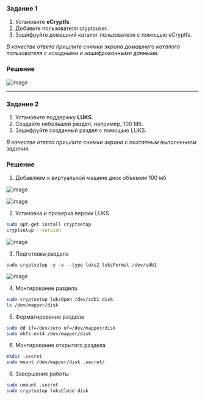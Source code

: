 ### Задание 1

1. Установите **eCryptfs**.
2. Добавьте пользователя cryptouser.
3. Зашифруйте домашний каталог пользователя с помощью eCryptfs.


*В качестве ответа  пришлите снимки экрана домашнего каталога пользователя с исходными и зашифрованными данными.*  

### Решение

![image](https://github.com/user-attachments/assets/7868aa41-41b7-45fe-9f2f-c12072232526)

---

### Задание 2

1. Установите поддержку **LUKS**.
2. Создайте небольшой раздел, например, 100 Мб.
3. Зашифруйте созданный раздел с помощью LUKS.

*В качестве ответа пришлите снимки экрана с поэтапным выполнением задания.*


### Решение
1. Добавляем к виртуальной машине диск объемом 100 мб

![image](https://github.com/user-attachments/assets/ce846d33-2c48-49c1-86e0-e462e7feec5d)

![image](https://github.com/user-attachments/assets/f8b58251-05fd-4897-9ec7-baa0575babdb)



2. Установка и проверка версии LUKS
```sh
sudo apt-get install cryptsetup
cryptsetup --version
```
![image](https://github.com/user-attachments/assets/fcb02823-8393-4ec7-a1ab-56bff5a88d4e)

3. Подготовка раздела
```
sudo cryptsetup -y -v --type luks2 luksFormat /dev/sdb1
```
![image](https://github.com/user-attachments/assets/49d16fca-25fc-4063-b80e-bbce3c4dcd52)


4. Монтирование раздела

```sh
sudo cryptsetup luksOpen /dev/sdb1 disk
ls /dev/mapper/disk
```

5. Форматирование раздела
```sh
sudo dd if=/dev/zero of=/dev/mapper/disk
sudo mkfs.ext4 /dev/mapper/disk
```

6. Монтирование открытого раздела

 ```sh
mkdir .secret
sudo mount /dev/mapper/disk .secret/
```

8. Завершение работы

```sh
sudo umount .secret
sudo cryptsetup luksClose disk
```

